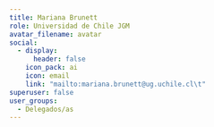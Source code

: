 ```yaml
---
title: Mariana Brunett
role: Universidad de Chile JGM
avatar_filename: avatar
social:
  - display:
      header: false
    icon_pack: ai
    icon: email
    link: "mailto:mariana.brunett@ug.uchile.cl\t"
superuser: false
user_groups:
  - Delegados/as
---
```

